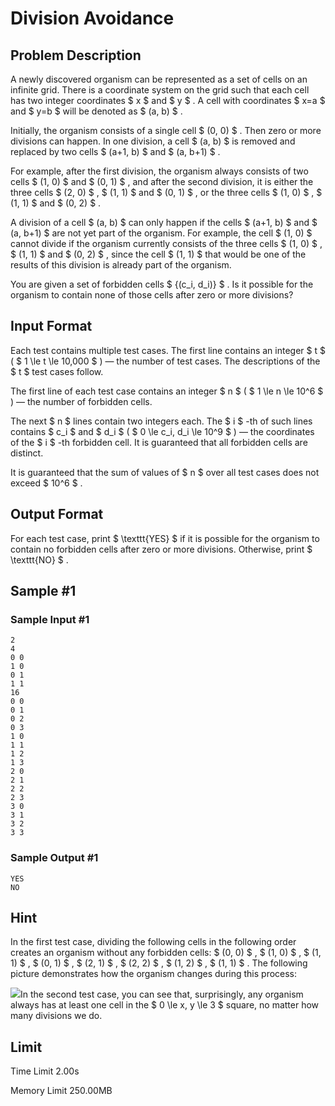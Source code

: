 # Division Avoidance

## Problem Description

A newly discovered organism can be represented as a set of cells on an infinite grid. There is a coordinate system on the grid such that each cell has two integer coordinates $ x $ and $ y $ . A cell with coordinates $ x=a $ and $ y=b $ will be denoted as $ (a, b) $ .

Initially, the organism consists of a single cell $ (0, 0) $ . Then zero or more divisions can happen. In one division, a cell $ (a, b) $ is removed and replaced by two cells $ (a+1, b) $ and $ (a, b+1) $ .

For example, after the first division, the organism always consists of two cells $ (1, 0) $ and $ (0, 1) $ , and after the second division, it is either the three cells $ (2, 0) $ , $ (1, 1) $ and $ (0, 1) $ , or the three cells $ (1, 0) $ , $ (1, 1) $ and $ (0, 2) $ .

A division of a cell $ (a, b) $ can only happen if the cells $ (a+1, b) $ and $ (a, b+1) $ are not yet part of the organism. For example, the cell $ (1, 0) $ cannot divide if the organism currently consists of the three cells $ (1, 0) $ , $ (1, 1) $ and $ (0, 2) $ , since the cell $ (1, 1) $ that would be one of the results of this division is already part of the organism.

You are given a set of forbidden cells $ {(c_i, d_i)} $ . Is it possible for the organism to contain none of those cells after zero or more divisions?

## Input Format

Each test contains multiple test cases. The first line contains an integer $ t $ ( $ 1 \le t \le 10\,000 $ ) — the number of test cases. The descriptions of the $ t $ test cases follow.

The first line of each test case contains an integer $ n $ ( $ 1 \le n \le 10^6 $ ) — the number of forbidden cells.

The next $ n $ lines contain two integers each. The $ i $ -th of such lines contains $ c_i $ and $ d_i $ ( $ 0 \le c_i, d_i \le 10^9 $ ) — the coordinates of the $ i $ -th forbidden cell. It is guaranteed that all forbidden cells are distinct.

It is guaranteed that the sum of values of $ n $ over all test cases does not exceed $ 10^6 $ .

## Output Format

For each test case, print $ \texttt{YES} $ if it is possible for the organism to contain no forbidden cells after zero or more divisions. Otherwise, print $ \texttt{NO} $ .

## Sample #1

### Sample Input #1

```
2
4
0 0
1 0
0 1
1 1
16
0 0
0 1
0 2
0 3
1 0
1 1
1 2
1 3
2 0
2 1
2 2
2 3
3 0
3 1
3 2
3 3
```

### Sample Output #1

```
YES
NO
```

## Hint

In the first test case, dividing the following cells in the following order creates an organism without any forbidden cells: $ (0, 0) $ , $ (1, 0) $ , $ (1, 1) $ , $ (0, 1) $ , $ (2, 1) $ , $ (2, 2) $ , $ (1, 2) $ , $ (1, 1) $ . The following picture demonstrates how the organism changes during this process:

![](https://cdn.luogu.com.cn/upload/vjudge_pic/CF1949H/af7492370ff72c66df43c916851ebb0d0425026f.png)In the second test case, you can see that, surprisingly, any organism always has at least one cell in the $ 0 \le x, y \le 3 $ square, no matter how many divisions we do.

## Limit



Time Limit
2.00s

Memory Limit
250.00MB